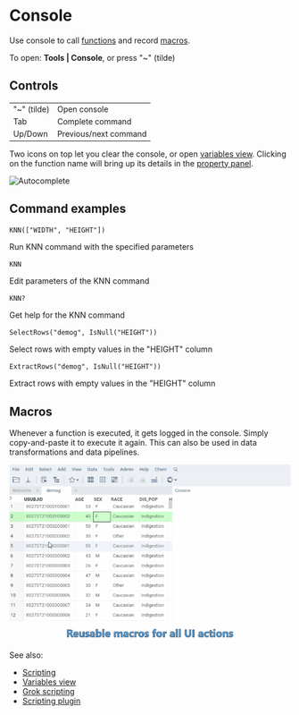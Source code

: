<!-- TITLE: Console -->
<!-- SUBTITLE: -->

# Console

Use console to call [functions](functions/function.md) 
and record [macros](functions/function.md#macros).

To open: **Tools | Console**, or press "~" (tilde)

## Controls

|             |              |
|-------------|--------------|
| "~" (tilde) | Open console |
| Tab         | Complete command |
| Up/Down     | Previous/next command |

Two icons on top let you clear the console, or open [variables view](variables-view.md).
Clicking on the function name will bring up its details in the [property panel](property-panel.md).

![Autocomplete](../uploads/gifs/console-autocomplete.gif "Console autocomplete")

## Command examples

```
KNN(["WIDTH", "HEIGHT"])
```
Run KNN command with the specified parameters

```
KNN
```
Edit parameters of the KNN command

```
KNN?
```
Get help for the KNN command

```
SelectRows("demog", IsNull("HEIGHT"))
```
Select rows with empty values in the "HEIGHT" column

```
ExtractRows("demog", IsNull("HEIGHT"))
```
Extract rows with empty values in the "HEIGHT" column


## Macros

Whenever a function is executed, it gets logged in the console. Simply copy-and-paste it
to execute it again. This can also be used in data transformations and data pipelines.

![](console-macros.gif "Console macros")
 

See also:
  * [Scripting](../compute/scripting.md)
  * [Variables view](variables-view.md)
  * [Grok scripting](grok-script.md)
  * [Scripting plugin](../compute/scripting.md)
